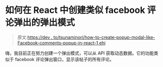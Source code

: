 # 如何在 React 中创建类似 facebook 评论弹出的弹出模式

> 原文:[https://dev . to/tsunaminori/how-to-create-popup-modal-like-Facebook-comments-popup-in-react-1 ehi](https://dev.to/tsunaminori/how-to-create-popup-modal-like-facebook-comments-popup-in-react-1ehi)

嗨，我目前正在努力创建一个弹出模式，可以从 API 获取动态数据。它的功能类似于 facebook 评论弹出窗口，显示该帖子的所有评论。